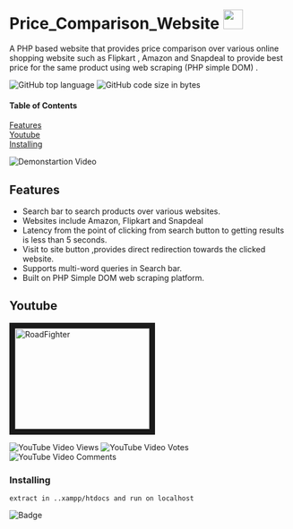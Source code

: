 # 
# Price_Comparison_Website    <img src="https://emojis.slackmojis.com/emojis/images/1491499714/2001/shopify.png?1491499714"  width="35" height="35" />

 A PHP based website that provides price comparison over various online shopping website such as Flipkart , Amazon and Snapdeal to provide best price for the same product using web scraping (PHP simple DOM) . 


![GitHub top language](https://img.shields.io/github/languages/top/amoldalwai/Price_Comparison_Website?style=plastic)
![GitHub code size in bytes](https://img.shields.io/github/languages/code-size/amoldalwai/Price_Comparison_Website?style=plastic)

#### Table of Contents
[Features](#Features)  
[Youtube](#Youtube)\
[Installing](#Installing)


![Demonstartion Video](https://j.gifs.com/D1vYRx.gif)


## Features 

-  Search bar to search products over various websites.
-  Websites include Amazon, Flipkart and Snapdeal
- Latency from the point of clicking from search button to getting results is less than 5 seconds.
-  Visit to site button ,provides direct redirection towards the clicked website.
- Supports multi-word queries in Search bar.
- Built on PHP Simple DOM web scraping platform.




## Youtube

<a href="http://www.youtube.com/watch?feature=player_embedded&v=UgNw5C-Xqlo
" target="_blank"><img src="http://img.youtube.com/vi/UgNw5C-Xqlo/0.jpg" 
alt="RoadFighter " width="240" height="180" border="10" /></a>

![YouTube Video Views](https://img.shields.io/youtube/views/UgNw5C-Xqlo?style=plastic)
![YouTube Video Votes](https://img.shields.io/youtube/likes/UgNw5C-Xqlo?style=social&withDislikes)
![YouTube Video Comments](https://img.shields.io/youtube/comments/UgNw5C-Xqlo?style=social)


### Installing

```
extract in ..xampp/htdocs and run on localhost
```

![Badge](https://img.shields.io/badge/Made%20by-Amol%20Dalwai-red?style=for-the-badge)

